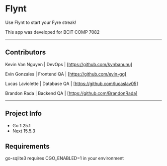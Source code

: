 # Flynt

Use Flynt to start your Fyre streak!

This app was developed for BCIT COMP 7082

---

## Contributors

Kevin Van Nguyen | DevOps | [https://github.com/kvnbanunu]

Evin Gonzales | Frontend QA | [https://github.com/evin-gg]

Lucas Laviolette | Database QA | [https://github.com/lucaslav05]

Brandon Rada | Backend QA | [https://github.com/BrandonRada]

---

## Project Info

- Go 1.25.1
- Next 15.5.3

## Requirements

go-sqlite3 requires CGO_ENABLED=1 in your environment
